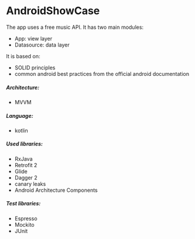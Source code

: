 # AndroidShowCase

The app uses a free music API. It has two main modules:

- App: view layer
- Datasource: data layer

It is based on:

- SOLID principles
- common android best practices from the official android documentation

##### Architecture:

- MVVM

##### Language:

- kotlin

##### Used libraries:

- RxJava
- Retrofit 2
- Glide
- Dagger 2
- canary leaks
- Android Architecture Components

##### Test libraries:

- Espresso
- Mockito
- JUnit


